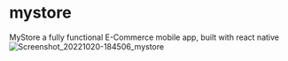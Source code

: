 # mystore
MyStore a fully functional E-Commerce mobile app, built with react native
![Screenshot_20221020-184506_mystore](https://user-images.githubusercontent.com/45270353/222550911-76fcdb0b-bd52-4785-884e-ebda9f4cbed0.png)
